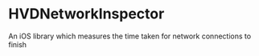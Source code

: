 HVDNetworkInspector
===================

An iOS library which measures the time taken for network connections to finish
